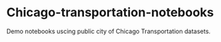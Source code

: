 # Chicago-transportation-notebooks
Demo notebooks uscing public city of Chicago Transportation datasets.
